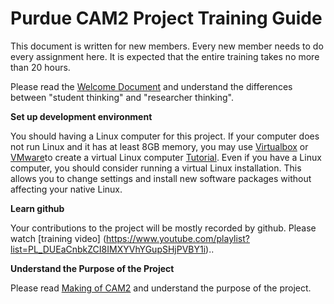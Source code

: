 # Purdue CAM2 Project Training Guide

This document is written for new members. Every new member needs to do every assignment here. 
It is expected that the entire training takes no more than 20 hours.

Please read the [Welcome Document](https://docs.google.com/document/d/1exaJDYxN_hc9c_pgZlogo75A3Qo58ppXv6uyqHY2-28/edit?usp=sharing)
and understand the differences between "student thinking" and "researcher thinking".

**Set up development environment**

You should having a Linux computer for this project. If your computer does not run Linux and it has at least 8GB memory, 
you may use [Virtualbox](https://www.virtualbox.org/wiki/Downloads) or 
[VMware](http://www.vmware.com/products/player/playerpro-evaluation.html)to create a virtual Linux computer 
[Tutorial](VM-Setup). Even if you have a Linux computer, you should consider running a virtual Linux installation. This allows
you to change settings and install new software packages without affecting your native Linux.


**Learn github**

Your contributions to the project will be mostly recorded by github. Please watch [training video]
(https://www.youtube.com/playlist?list=PL_DUEaCnbkZCI8IMXYVhYGupSHjPVBY1i)..

**Understand the Purpose of the Project**

Please read [Making of CAM2](https://engineering.purdue.edu/HELPS/Publications/papers/GlobalSIP2015.pdf) and understand the purpose of the project.
